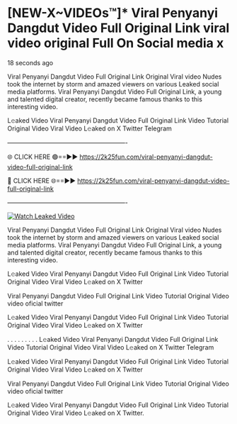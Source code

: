# [NEW-X~VIDEOs™]* Viral Penyanyi Dangdut Video Full Original Link viral video original Full On Social media x

18 seconds ago

Viral Penyanyi Dangdut Video Full Original Link Original Viral video Nudes took the internet by storm and amazed viewers on various Leaked social media platforms. Viral Penyanyi Dangdut Video Full Original Link, a young and talented digital creator, recently became famous thanks to this interesting video.

L𝚎aked Video Viral Penyanyi Dangdut Video Full Original Link Video Tutorial Original Video Viral Video L𝚎aked on X Twitter Telegram

———————————————————-

🌐 CLICK HERE 🟢==►► https://2k25fun.com/viral-penyanyi-dangdut-video-full-original-link

🔴 CLICK HERE 🌐==►► https://2k25fun.com/viral-penyanyi-dangdut-video-full-original-link

———————————————————-

[![Watch Leaked Video](https://miro.medium.com/v2/resize:fit:828/format:webp/1*cilzJN44JGOrTw9NJCrNHA.gif "Watch Leaked Video")](https://2k25fun.com/viral-penyanyi-dangdut-video-full-original-link)

Viral Penyanyi Dangdut Video Full Original Link Original Viral video Nudes took the internet by storm and amazed viewers on various Leaked social media platforms. Viral Penyanyi Dangdut Video Full Original Link, a young and talented digital creator, recently became famous thanks to this interesting video.

L𝚎aked Video Viral Penyanyi Dangdut Video Full Original Link Video Tutorial Original Video Viral Video L𝚎aked on X Twitter

Viral Penyanyi Dangdut Video Full Original Link Video Tutorial Original Video video oficial twitter

L𝚎aked Video Viral Penyanyi Dangdut Video Full Original Link Video Tutorial Original Video Viral Video L𝚎aked on X Twitter

. . . . . . . . . L𝚎aked Video Viral Penyanyi Dangdut Video Full Original Link Video Tutorial Original Video Viral Video L𝚎aked on X Twitter Telegram

L𝚎aked Video Viral Penyanyi Dangdut Video Full Original Link Video Tutorial Original Video Viral Video L𝚎aked on X Twitter

Viral Penyanyi Dangdut Video Full Original Link Video Tutorial Original Video video oficial twitter

L𝚎aked Video Viral Penyanyi Dangdut Video Full Original Link Video Tutorial Original Video Viral Video L𝚎aked on X Twitter.